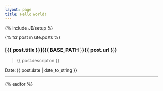 ```yaml
---
layout: page
title: Hello world!
---
```

{% include JB/setup %}

{% for post in site.posts %}
### [{{ post.title }}]({{ BASE_PATH }}{{ post.url }})
> {{ post.description }}

Date: {{ post.date | date_to_string }}

* * *
{% endfor %}

